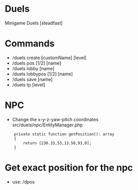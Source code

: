 # Duels
Minigame Duels [steadfast]

# Commands
- /duels create [customName] [level]
- /duels pos [1/2] [name]
- /duels lobby [name]
- /duels lobbypos [1/2] [name]
- /duels save [name]
- /duels tp [level]

# NPC
- Change the x-y-z-yaw-pitch coordinates src/duels/npc/EntityManager.php
```
    private static function getPosition(): array
    {
        return [230.33,53,13.58,93,0];
    }
```
# Get exact position for the npc
- use: /dpos
